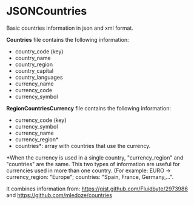 # JSONCountries

Basic countries information in json and xml format.

<b>Countries</b> file contains the following information:

- country_code (key)
- country_name
- country_region
- country_capital 
- country_languages
- currency_name
- currency_code
- currency_symbol

<b>RegionCountriesCurrency</b> file contains the following information:

- currency_code (key)
- currency_symbol
- currency_name
- currency_region*
- countries*: array with countries that use the currency.

*When the currency is used in a single country, "currency_region" and "countries" are the same. This two types of information are useful for currencies used in more than one country. (For example: EURO -> currency_region: "Europe"; countries: "Spain, France, Germany,...".


It combines information from:
https://gist.github.com/Fluidbyte/2973986 and https://github.com/mledoze/countries
